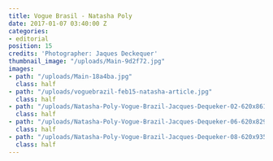 ```yaml
---
title: Vogue Brasil - Natasha Poly
date: 2017-01-07 03:40:00 Z
categories:
- editorial
position: 15
credits: 'Photographer: Jaques Deckequer'
thumbnail_image: "/uploads/Main-9d2f72.jpg"
images:
- path: "/uploads/Main-18a4ba.jpg"
  class: half
- path: "/uploads/voguebrazil-feb15-natasha-article.jpg"
  class: half
- path: "/uploads/Natasha-Poly-Vogue-Brazil-Jacques-Dequeker-02-620x861.jpg"
  class: half
- path: "/uploads/Natasha-Poly-Vogue-Brazil-Jacques-Dequeker-06-620x829.jpg"
  class: half
- path: "/uploads/Natasha-Poly-Vogue-Brazil-Jacques-Dequeker-08-620x935.jpg"
  class: half
---
```


